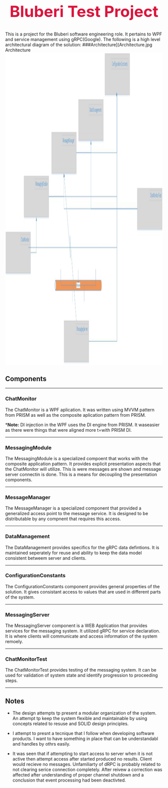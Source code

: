 <h1 style="font-size:50px; color: crimson; text-align: center;">
  Bluberi Test Project
</h1>

This is a project for the Bluberi software engineering role. It pertains to WPF and service management using gRPC(Google).
The following is a high level architectural diagram of the solution:
###Architecture](Architecture.jpg
Architecture
 <img src="Architecture.jpg" alt="Description of image" width="1000" Height="1000">

## Components

---
### ChatMonitor

The ChatMonitor is a WPF aplication. It was written using MVVM pattern from PRISM as well as the composite aplication pattern from PRISM.

***Note:** DI injection in the WPF uses the DI engine from PRISM. It waseasier as there were things that were aligned more t=with PRISM DI.
 
---
### MessagingModule

The MessagingModule is a specialized compoent that works with the composite application pattern. It provides explicit presentation aspects that the ChatMonitor will utilize. This is were messages are shown and message server connectin is done. This is a means for decoupling the presentation components.

---
### MessageManager

The MessageManager is a specialized component that provided a generalized access point to the message service. It is designed to be distributable by any compnent that requires this access.

---
### DataManagement

The DataManagement provides specifics for the gRPC data defintions. It is maintained seperately for reuse and ability to keep the data model consistent betweem server and clients.

---
### ConfigurationConstants

The ConfigurationConstants component provides general properties of the solution. It gives consistant access to values that are used in different parts of the system.

---
### MessagingServer 
The MessagingServer component is a WEB Application that provides services for the messaging system. It utilized gRPC for service declaration. It is where clients will communicate and access information of the system remoely.

---
### ChatMonitorTest
The ChatMonitorTest provides testing of the messaging system. It can be used for validation of system state and identify progression to proceeding steps.
 
---
## Notes
- The design attempts tp present a modular organization of the system. An attempt tp keep the system flexible and maintainable by using concepts related to resuse and SOLID design principles. 

- I attempt to presnt a tecnique that I follow when developing software products. I want to have something in place that can be understandabl and handles by othrs easily.

- It was seen that if attempting to start access to server when it is not active then attempt access after started produced no results. Client would recieve no messages. Unfamiliarty of dRPC is probably related to not clearing serice connection completely. After reivew a correction was affected after understanding of proper channel shutdown and a conclusion that event processing had been deactivted.
